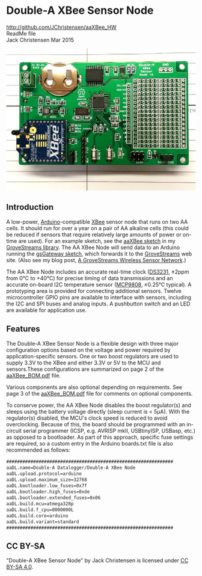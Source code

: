 # Double-A XBee Sensor Node #
http://github.com/JChristensen/aaXBee_HW  
ReadMe file  
Jack Christensen Mar 2015  

![](board_photo_1.jpg)

## Introduction ##
A low-power, [Arduino](http://www.arduino.cc/)-compatible [XBee](http://www.digi.com/products/wireless-wired-embedded-solutions/zigbee-rf-modules/zigbee-mesh-module/xbee-zb-module) sensor node that runs on two AA cells. It should run for over a year on a pair of AA alkaline cells (this could be reduced if sensors that require relatively large amounts of power or on-time are used). For an example sketch, see the [aaXBee sketch](https://github.com/JChristensen/GroveStreams/tree/master/examples/aaXBee) in my [GroveStreams library](https://github.com/JChristensen/GroveStreams). The AA XBee Node will send data to an Arduino running the [gsGateway sketch](https://github.com/JChristensen/GroveStreams/tree/master/examples/gsGateway), which forwards it to the [GroveStreams](https://grovestreams.com/) web site. (Also see my blog post, [A GroveStreams Wireless Sensor Network](http://adventuresinarduinoland.blogspot.com/2015/05/a-grovestreams-wireless-sensor-network.html).)

The AA XBee Node includes an accurate real-time clock ([DS3231](http://www.maximintegrated.com/en/products/digital/real-time-clocks/DS3231.html), ±2ppm from 0°C to +40°C) for precise timing of data transmissions and an accurate on-board I2C temperature sensor ([MCP9808](http://www.microchip.com/MCP9808), ±0.25°C typical). A prototyping area is provided for connecting additional sensors. Twelve microcontroller GPIO pins are available to interface with sensors, including the I2C and SPI buses and analog inputs. A pushbutton switch and an LED are available for application use.

## Features ##
The Double-A XBee Sensor Node is a flexible design with three major configuration options based on the voltage and power required by application-specific sensors. One or two boost regulators are used to supply 3.3V to the XBee and either 3.3V or 5V to the MCU and sensors.These configurations are summarized on page 2 of the [aaXBee_BOM.pdf](http://github.com/JChristensen/aaXBee_HW/raw/master/aaXBee_BOM.pdf) file.

Various components are also optional depending on requirements. See page 3 of the [aaXBee_BOM.pdf](http://github.com/JChristensen/aaXBee_HW/raw/master/aaXBee_BOM.pdf) file for comments on optional components.

To conserve power, the AA XBee Node disables the boost regulator(s) and sleeps using the battery voltage directly (sleep current is < 5µA). With the regulator(s) disabled, the MCU's clock speed is reduced to avoid overclocking. Because of this, the board should be programmed with an in-circuit serial programmer (ICSP, e.g. AVRISP mkII, USBtinyISP, USBasp, etc.) as opposed to a bootloader. As part of this approach, specific fuse settings are required, so a custom entry in the Arduino boards.txt file is also recommended as follows:
```
##############################################################
aaDL.name=Double-A Datalogger/Double-A XBee Node
aaDL.upload.protocol=arduino
aaDL.upload.maximum_size=32768
aaDL.bootloader.low_fuses=0x7f
aaDL.bootloader.high_fuses=0xde
aaDL.bootloader.extended_fuses=0x06
aaDL.build.mcu=atmega328p
aaDL.build.f_cpu=8000000L
aaDL.build.core=arduino
aaDL.build.variant=standard
##############################################################
```

## CC BY-SA ##
"Double-A XBee Sensor Node" by Jack Christensen is licensed under [CC BY-SA 4.0](http://creativecommons.org/licenses/by-sa/4.0/).
